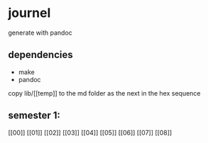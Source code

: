 # journel
generate with pandoc

## dependencies
- make
- pandoc

copy lib/[[temp]] to the md folder as the next in the hex sequence
## semester 1:
[[00]]
[[01]]
[[02]]
[[03]]
[[04]]
[[05]]
[[06]]
[[07]]
[[08]]
<!--
[[09]]
[[0a]]
[[0b]]
[[0c]]
[[0d]]
[[0e]] 
-->
